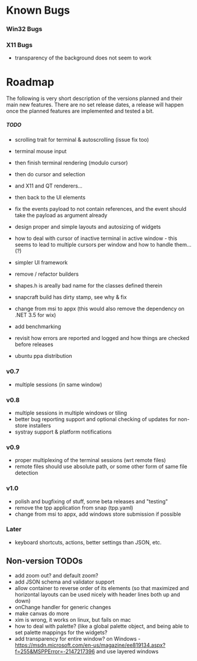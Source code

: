 ﻿# Known Bugs

### Win32 Bugs

### X11 Bugs

- transparency of the background does not seem to work

# Roadmap

The following is very short description of the versions planned and their main new features. There are no set release dates, a release will happen once the planned features are implemented and tested a bit.

##### TODO

- scrolling trait for terminal & autoscrolling (issue fix too)
- terminal mouse input
- then finish terminal rendering (modulo cursor)
- then do cursor and selection
- and X11 and QT renderers...
- then back to the UI elements


- fix the events payload to not contain references, and the event should take the payload as argument already

- design proper and simple layouts and autosizing of widgets

- how to deal with cursor of inactive terminal in active window - this seems to lead to multiple cursors per window and how to handle them... (?)

- simpler UI framework
- remove / refactor builders
- shapes.h is areally bad name for the classes defined therein

- snapcraft build has dirty stamp, see why & fix
- change from msi to appx (this would also remove the dependency on .NET 3.5 for wix)

- add benchmarking
- revisit how errors are reported and logged and how things are checked before releases

- ubuntu ppa distribution

### v0.7

- multiple sessions (in same window)

### v0.8

- multiple sessions in multiple windows or tiling
- better bug reporting support and optional checking of updates for non-store installers
- systray support & platform notifications

### v0.9

- proper multiplexing of the terminal sessions (wrt remote files)
- remote files should use absolute path, or some other form of same file detection

### v1.0

- polish and bugfixing of stuff, some beta releases and "testing"
- remove the tpp application from snap (tpp.yaml)
- change from msi to appx, add windows store submission if possible 

### Later

- keyboard shortcuts, actions, better settings than JSON, etc. 

## Non-version TODOs

- add zoom out? and default zoom? 
- add JSON schema and validator support
- allow container to reverse order of its elements (so that maximized and horizontal layouts can be used nicely with header lines both up and down)
- onChange handler for generic changes
- make canvas do more
- xim is wrong, it works on linux, but fails on mac
- how to deal with palette? (like a global palette object, and being able to set palette mappings for the widgets? 
- add transparency for entire window? on Windows - https://msdn.microsoft.com/en-us/magazine/ee819134.aspx?f=255&MSPPError=-2147217396 and use layered windows




